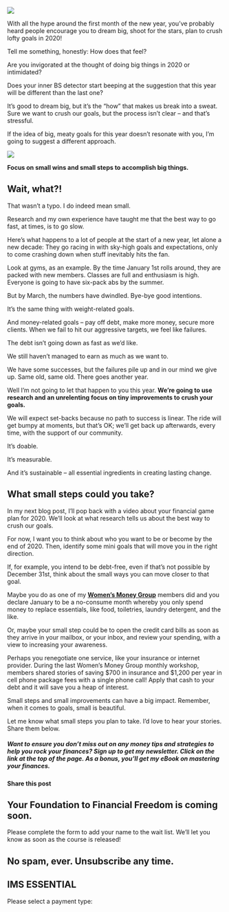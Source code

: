 ![](https://yourfinanciallaunchpad.com/wp-content/uploads/elementor/thumbs/small-steps-lindsay-henwood-7_kRuX1hSXM-unsplash-qdc6cnxt0dgvd1q50bo5tdi1fz68bk0t8wtuk2dwnc.jpg)

With all the hype around the first month of the new year, you’ve probably heard people encourage you to dream big, shoot for the stars, plan to crush lofty goals in 2020!

Tell me something, honestly: How does that feel?

Are you invigorated at the thought of doing big things in 2020 or intimidated?

Does your inner BS detector start beeping at the suggestion that this year will be different than the last one?

It’s good to dream big, but it’s the “how” that makes us break into a sweat. Sure we want to crush our goals, but the process isn’t clear – and that’s stressful.

If the idea of big, meaty goals for this year doesn’t resonate with you, I’m going to suggest a different approach.

![](http://yflmainprod.wpengine.com/wp-content/uploads/2020/01/small-steps-lindsay-henwood-7_kRuX1hSXM-unsplash-300x200.jpg)

**Focus on small wins and small steps to accomplish big things.**

## Wait, what?!

That wasn’t a typo. I do indeed mean small.

Research and my own experience have taught me that the best way to go fast, at times, is to go slow.

Here’s what happens to a lot of people at the start of a new year, let alone a new decade: They go racing in with sky-high goals and expectations, only to come crashing down when stuff inevitably hits the fan.

Look at gyms, as an example. By the time January 1st rolls around, they are packed with new members. Classes are full and enthusiasm is high. Everyone is going to have six-pack abs by the summer.

But by March, the numbers have dwindled. Bye-bye good intentions.

It’s the same thing with weight-related goals.

And money-related goals – pay off debt, make more money, secure more clients. When we fail to hit our aggressive targets, we feel like failures.

The debt isn’t going down as fast as we’d like.

We still haven’t managed to earn as much as we want to.

We have some successes, but the failures pile up and in our mind we give up. Same old, same old. There goes another year.

Well I’m not going to let that happen to you this year. **We’re going to use research and an unrelenting focus on tiny improvements to crush your goals.**

We will expect set-backs because no path to success is linear. The ride will get bumpy at moments, but that’s OK; we’ll get back up afterwards, every time, with the support of our community.

It’s doable.

It’s measurable.

And it’s sustainable – all essential ingredients in creating lasting change.

## What small steps could you take?

In my next blog post, I’ll pop back with a video about your financial game plan for 2020. We’ll look at what research tells us about the best way to crush our goals.

For now, I want you to think about who you want to be or become by the end of 2020. Then, identify some mini goals that will move you in the right direction.

If, for example, you intend to be debt-free, even if that’s not possible by December 31st, think about the small ways you can move closer to that goal.

Maybe you do as one of my **[Women’s Money Group](https://yflmainprod.wpengine.com/womens-money-group/)** members did and you declare January to be a no-consume month whereby you only spend money to replace essentials, like food, toiletries, laundry detergent, and the like.

Or, maybe your small step could be to open the credit card bills as soon as they arrive in your mailbox, or your inbox, and review your spending, with a view to increasing your awareness.

Perhaps you renegotiate one service, like your insurance or internet provider. During the last Women’s Money Group monthly workshop, members shared stories of saving $700 in insurance and $1,200 per year in cell phone package fees with a single phone call! Apply that cash to your debt and it will save you a heap of interest.

Small steps and small improvements can have a big impact. Remember, when it comes to goals, small is beautiful.

Let me know what small steps you plan to take. I’d love to hear your stories. Share them below.

##### Want to ensure you don’t miss out on any money tips and strategies to help you rock your finances? Sign up to get my newsletter. Click on the link at the top of the page. As a bonus, you’ll get my eBook on mastering your finances.

#### Share this post

## Your Foundation to Financial Freedom is coming soon.

Please complete the form to add your name to the wait list. We’ll let you know as soon as the course is released!

## No spam, ever. Unsubscribe any time.

## IMS ESSENTIAL

Please select a payment type: